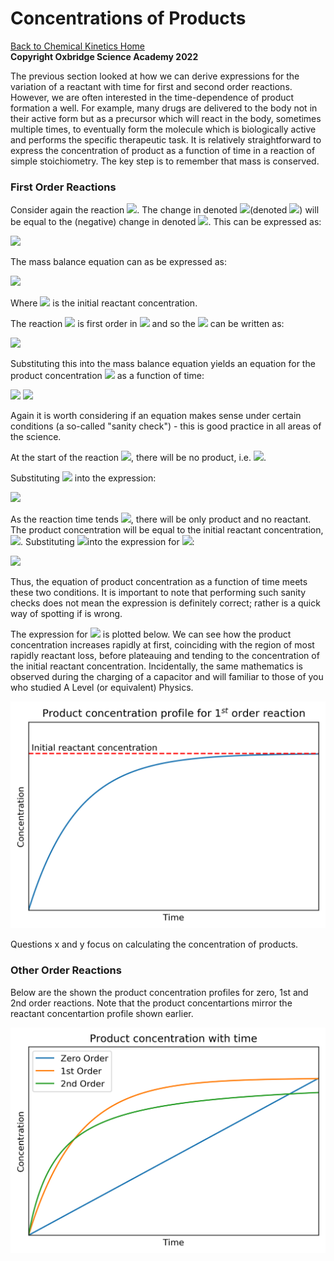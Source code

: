 # Concentrations of Products

[Back to Chemical Kinetics Home](./contents.md)<br /> **Copyright Oxbridge Science Academy 2022**



The previous section looked at how we can derive expressions for the variation of a reactant with time for first and second order reactions. However, we are often interested in the time-dependence of product formation a well. For example, many drugs are delivered to the body not in their active form but as a precursor which will react in the body, sometimes multiple times, to eventually form the molecule which is biologically active and performs the specific therapeutic task. 
It is relatively straightforward to express the concentration of product as a function of time in a reaction of simple stoichiometry. The key step is to remember that mass is conserved. 
 
### First Order Reactions
Consider again the reaction <img src="https://render.githubusercontent.com/render/math?math=\displaystyle X \rightarrow Y">. The change in denoted  <img src="https://render.githubusercontent.com/render/math?math=[X]">(denoted  <img src="https://render.githubusercontent.com/render/math?math=\Delta [X]">) will be equal to the (negative) change in denoted  <img src="https://render.githubusercontent.com/render/math?math=\displaystyle \Delta [Y]">. This can be expressed as:

<img src="https://render.githubusercontent.com/render/math?math=\displaystyle \Delta [X] = - \Delta [Y]">

The mass balance equation can as be expressed as:

<img src="https://render.githubusercontent.com/render/math?math=\displaystyle [X]_0 = [X] %2B\ [Y]">

Where <img src="https://render.githubusercontent.com/render/math?math=\displaystyle [X]_0"> is the initial reactant concentration. 

The reaction <img src="https://render.githubusercontent.com/render/math?math=\displaystyle X \rightarrow Y"> is first order in <img src="https://render.githubusercontent.com/render/math?math=\displaystyle X"> and so the <img src="https://render.githubusercontent.com/render/math?math=\displaystyle [X]"> can be written as: 

<img src="https://render.githubusercontent.com/render/math?math=\displaystyle [X] = [X]_0e^{-kt}">

Substituting this into the mass balance equation yields an equation for the product concentration <img src="https://render.githubusercontent.com/render/math?math=\displaystyle [Y]"> as a function of time:

<img src="https://render.githubusercontent.com/render/math?math=\displaystyle [X]_0=[X]_0e^{-kt} %2B\ Y ">

<img src="https://render.githubusercontent.com/render/math?math=\displaystyle \Rightarrow Y = [X]_0 \left(1-e^{-kt} \right) ">

Again it is  worth considering if an equation makes sense under certain conditions (a so-called "sanity check") - this is good practice in all areas of the science. 

At the start of the reaction <img src="https://render.githubusercontent.com/render/math?math=\displaystyle t=0">, there will be no product, i.e. <img src="https://render.githubusercontent.com/render/math?math=\displaystyle [Y]=0 ">.

Substituting <img src="https://render.githubusercontent.com/render/math?math=\displaystyle t=0"> into the expression:

<img src="https://render.githubusercontent.com/render/math?math=\displaystyle Y = [X]_0 \left(1-e^{0} \right) = [X]_0(1-1) = 0 ">

As the reaction time tends <img src="https://render.githubusercontent.com/render/math?math=\displaystyle \rightarrow \infinity">, there will be only product and no reactant. The product concentration will be equal to the initial reactant concentration,  <img src="https://render.githubusercontent.com/render/math?math=\displaystyle [X]_0">.
Substituting <img src="https://render.githubusercontent.com/render/math?math=\displaystyle t=\infinity ">into the expression for <img src="https://render.githubusercontent.com/render/math?math=\displaystyle [Y]">:

<img src="https://render.githubusercontent.com/render/math?math=\displaystyle [Y]=[X]_0\left(1-e^{-\infinity}\right) = [X]_0">

Thus, the equation of product concentration as a function of time meets these two conditions. It is important to note that performing such sanity checks does not mean the expression is definitely correct; rather is a quick way of spotting if is wrong.

The expression for <img src="https://render.githubusercontent.com/render/math?math=\displaystyle [Y]"> is plotted below. We can see how the product concentration increases rapidly at first, coinciding with the region of most rapidly reactant loss, before plateauing and tending to the concentration of the initial reactant concentration.
Incidentally, the same mathematics is observed during the charging of a capacitor and will familiar to those of you who studied A Level (or equivalent) Physics. 


<img src="./figures/Product_1st_order.png" alt="drawing" width="700"/>

Questions x and y focus on calculating the concentration of products. 

### Other Order Reactions

Below are the shown the product concentration profiles for zero, 1st and 2nd order reactions. Note that the product concentartions mirror the reactant concentartion profile shown earlier. 

![alt text](./figures/Product_Profiles.png)
